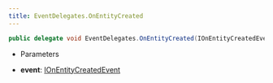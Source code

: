 ```yaml
---
title: EventDelegates.OnEntityCreated
---
```


```csharp
public delegate void EventDelegates.OnEntityCreated(IOnEntityCreatedEvent @event)
```

- Parameters

- **event**: [IOnEntityCreatedEvent](/docs/api/shared/events/ionentitycreatedevent)

